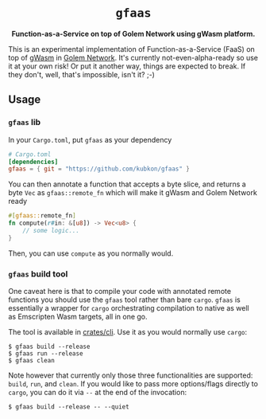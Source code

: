 <div align="center">
  <h1><code>gfaas</code></h1>

  <p>
    <strong>Function-as-a-Service on top of Golem Network using gWasm platform.</strong>
  </p>
</div>

This is an experimental implementation of Function-as-a-Service (FaaS)
on top of [gWasm] in [Golem Network]. It's currently not-even-alpha-ready
so use it at your own risk! Or put it another way, things are expected
to break. If they don't, well, that's impossible, isn't it? ;-)

[gWasm]: https://docs.golem.network/#/Products/gWASM/About
[Golem Network]: https://golem.network/

## Usage

### `gfaas` lib

In your `Cargo.toml`, put `gfaas` as your dependency

```toml
# Cargo.toml
[dependencies]
gfaas = { git = "https://github.com/kubkon/gfaas" }
```

You can then annotate a function that accepts a byte slice, and
returns a byte `Vec` as `gfaas::remote_fn` which will make it gWasm and
Golem Network ready

```rust
#[gfaas::remote_fn]
fn compute(r#in: &[u8]) -> Vec<u8> {
    // some logic...
}
```

Then, you can use `compute` as you normally would.

### `gfaas` build tool

One caveat here is that to compile your code with annotated remote functions
you should use the `gfaas` tool rather than bare `cargo`. `gfaas` is essentially
a wrapper for `cargo` orchestrating compilation to native as well as Emscripten Wasm
targets, all in one go.

The tool is available in [crates/cli](crates/cli). Use it as you would normally use
`cargo`:

```
$ gfaas build --release
$ gfaas run --release
$ gfaas clean
```

Note however that currently only those three functionalities are supported: `build`, `run`,
and `clean`. If you would like to pass more options/flags directly to `cargo`, you can
do it via `--` at the end of the invocation:

```
$ gfaas build --release -- --quiet
```
